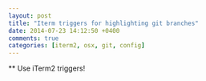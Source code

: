 ```yaml
---
layout: post
title: "Iterm triggers for highlighting git branches"
date: 2014-07-23 14:12:50 +0400
comments: true
categories: [iterm2, osx, git, config]
---
```

** Use iTerm2 triggers!
